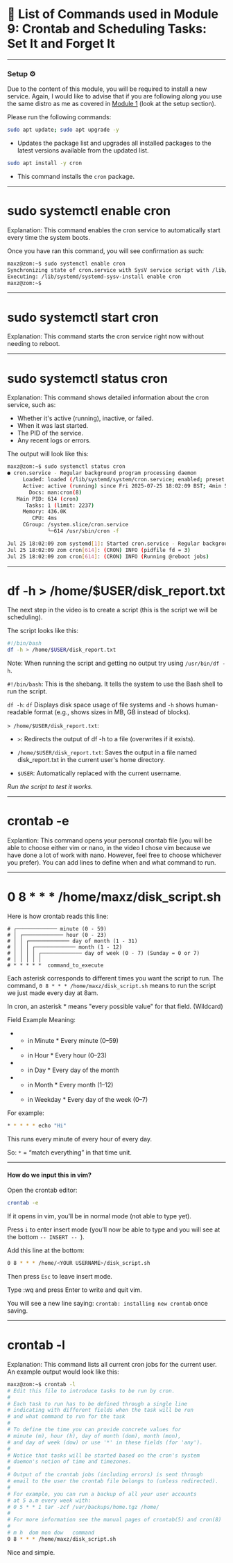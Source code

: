 # 📖 List of Commands used in Module 9: Crontab and Scheduling Tasks: Set It and Forget It

---

### Setup ⚙️

Due to the content of this module, you will be required to install a new service. Again, I would like to advise that if you are following along you use the same distro as me as covered in [Module 1](https://github.com/zominy/bash-cybersecurity-course/blob/main/Module%201%3A%20Intro%20to%20Bash%20-%20The%20Cybersecurity%20Shell/notes.md) (look at the setup section).

Please run the following commands:
```bash
sudo apt update; sudo apt upgrade -y
```
- Updates the package list and upgrades all installed packages to the latest versions available from the updated list.

```bash
sudo apt install -y cron
```
- This command installs the `cron` package.

---

# sudo systemctl enable cron

Explanation: This command enables the cron service to automatically start every time the system boots.

Once you have ran this command, you will see confirmation as such:
```bash
maxz@zom:~$ sudo systemctl enable cron
Synchronizing state of cron.service with SysV service script with /lib/systemd/systemd-sysv-install.
Executing: /lib/systemd/systemd-sysv-install enable cron
maxz@zom:~$ 
```

---

# sudo systemctl start cron

Explanation: This command starts the cron service right now without needing to reboot.

---

# sudo systemctl status cron

Explanation: This command shows detailed information about the cron service, such as:
- Whether it's active (running), inactive, or failed.
- When it was last started.
- The PID of the service.
- Any recent logs or errors.

The output will look like this:
```bash
maxz@zom:~$ sudo systemctl status cron
● cron.service - Regular background program processing daemon
     Loaded: loaded (/lib/systemd/system/cron.service; enabled; preset: enabled)
     Active: active (running) since Fri 2025-07-25 18:02:09 BST; 4min 52s ago # This is the line we are focussing on since it tells us cron is active.
       Docs: man:cron(8)
   Main PID: 614 (cron)
      Tasks: 1 (limit: 2237)
     Memory: 436.0K
        CPU: 4ms
     CGroup: /system.slice/cron.service
             └─614 /usr/sbin/cron -f

Jul 25 18:02:09 zom systemd[1]: Started cron.service - Regular background program processing daemon.
Jul 25 18:02:09 zom cron[614]: (CRON) INFO (pidfile fd = 3)
Jul 25 18:02:09 zom cron[614]: (CRON) INFO (Running @reboot jobs)
```

---

# df -h > /home/$USER/disk_report.txt

The next step in the video is to create a script (this is the script we will be scheduling).

The script looks like this:
```bash
#!/bin/bash
df -h > /home/$USER/disk_report.txt
```
Note: When running the script and getting no output try using `/usr/bin/df -h`.

`#!/bin/bash`: This is the shebang. It tells the system to use the Bash shell to run the script.

`df -h`: `df` Displays disk space usage of file systems and `-h` shows human-readable format (e.g., shows sizes in MB, GB instead of blocks).

`> /home/$USER/disk_report.txt`:

- `>`: Redirects the output of df -h to a file (overwrites if it exists).

- `/home/$USER/disk_report.txt`: Saves the output in a file named disk_report.txt in the current user's home directory.

- `$USER`: Automatically replaced with the current username.

*Run the script to test it works.*

---

# crontab -e

Explantion: This command opens your personal crontab file (you will be able to choose either vim or nano, in the video I chose vim because we have done a lot of work with nano. However, feel free to choose whichever you prefer). You can add lines to define when and what command to run.

---

# 0 8 * * * /home/maxz/disk_script.sh

Here is how crontab reads this line:

```
# ┌───────────── minute (0 - 59)
# │ ┌───────────── hour (0 - 23)
# │ │ ┌───────────── day of month (1 - 31)
# │ │ │ ┌───────────── month (1 - 12)
# │ │ │ │ ┌───────────── day of week (0 - 7) (Sunday = 0 or 7)
# │ │ │ │ │
# * * * * *  command_to_execute
```

Each asterisk corresponds to different times you want the script to run. The command, `0 8 * * * /home/maxz/disk_script.sh` means to run the script we just made every day at 8am.

In cron, an asterisk * means "every possible value" for that field. (Wildcard)

Field	Example	Meaning:
- * in Minute	*	Every minute (0–59)
- * in Hour	*	Every hour (0–23)
- * in Day	*	Every day of the month
- * in Month	*	Every month (1–12)
- * in Weekday	*	Every day of the week (0–7)

For example:
```bash
* * * * * echo "Hi"
```
This runs every minute of every hour of every day.

So:
`*` = “match everything” in that time unit.

---

#### How do we input this in vim?

Open the crontab editor:
```bash
crontab -e
```
If it opens in vim, you’ll be in normal mode (not able to type yet).

Press `i` to enter insert mode (you’ll now be able to type and you will see at the bottom `-- INSERT -- `).

Add this line at the bottom:
```bash
0 8 * * * /home/<YOUR USERNAME>/disk_script.sh
```
Then press `Esc` to leave insert mode.

Type :wq and press Enter to write and quit vim.

You will see a new line saying: `crontab: installing new crontab` once saving.

---

# crontab -l

Explanation: This command lists all current cron jobs for the current user. An example output would look like this:

```bash
maxz@zom:~$ crontab -l
# Edit this file to introduce tasks to be run by cron.
# 
# Each task to run has to be defined through a single line
# indicating with different fields when the task will be run
# and what command to run for the task
# 
# To define the time you can provide concrete values for
# minute (m), hour (h), day of month (dom), month (mon),
# and day of week (dow) or use '*' in these fields (for 'any').
# 
# Notice that tasks will be started based on the cron's system
# daemon's notion of time and timezones.
# 
# Output of the crontab jobs (including errors) is sent through
# email to the user the crontab file belongs to (unless redirected).
# 
# For example, you can run a backup of all your user accounts
# at 5 a.m every week with:
# 0 5 * * 1 tar -zcf /var/backups/home.tgz /home/
# 
# For more information see the manual pages of crontab(5) and cron(8)
# 
# m h  dom mon dow   command
0 8 * * * /home/maxz/disk_script.sh
```

Nice and simple.
